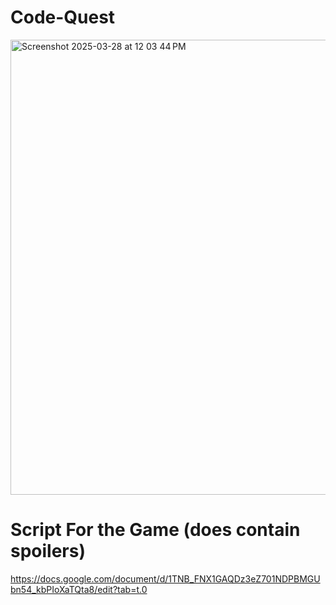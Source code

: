 # Code-Quest



<img width="728" alt="Screenshot 2025-03-28 at 12 03 44 PM" src="https://github.com/user-attachments/assets/7e0a8d49-2f0e-4f4f-9170-1dc3be3106fd" />

# Script For the Game (does contain spoilers)


https://docs.google.com/document/d/1TNB_FNX1GAQDz3eZ701NDPBMGUbn54_kbPIoXaTQta8/edit?tab=t.0
